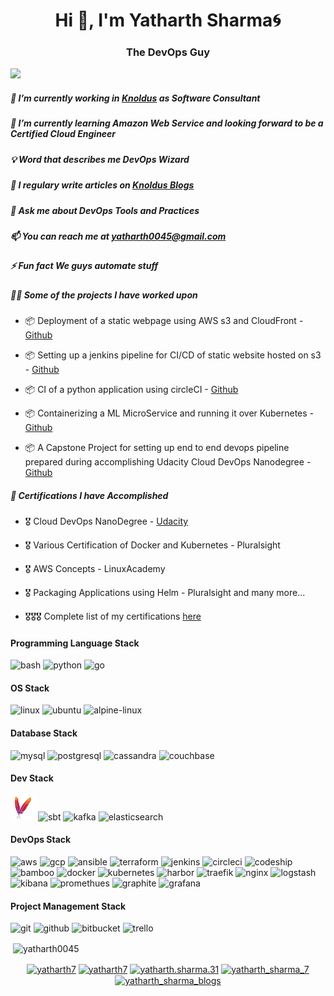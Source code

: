 <h1 align="center">Hi 👋, I'm Yatharth Sharma🌀</h1>
<h3 align="center">The DevOps Guy</h3>

![](https://komarev.com/ghpvc/?username=yatharth0045&style=flat-square&color=blue)

##### 🏢 I’m currently working in [Knoldus](https://www.knoldus.com/home) as **Software Consultant**

##### 🌱 I’m currently learning **Amazon Web Service** and looking forward to be a **Certified Cloud Engineer**

##### 💡 Word that describes me **DevOps Wizard**

##### 📝 I regulary write articles on [Knoldus Blogs](https://blog.knoldus.com/author/yatharthsharma4251/)

##### 💬 Ask me about **DevOps Tools and Practices**

##### 📫 You can reach me at **yatharth0045@gmail.com**

##### ⚡ Fun fact **We guys automate stuff**

##### 👨‍💻 Some of the projects I have worked upon

- 📦 Deployment of a static webpage using AWS s3 and CloudFront - [Github](https://github.com/Yatharth0045/s3-cloudFront)

- 📦 Setting up a jenkins pipeline for CI/CD of static website hosted on s3 - [Github](https://github.com/Yatharth0045/static)

- 📦 CI of a python application using circleCI - [Github](https://github.com/Yatharth0045/docker-python-app)

- 📦 Containerizing a ML MicroService and running it over Kubernetes - [Github](https://github.com/Yatharth0045/operationalize-ml-microservice-api)

- 📦 A Capstone Project for setting up end to end devops pipeline prepared during accomplishing Udacity Cloud DevOps Nanodegree - [Github](https://github.com/Yatharth0045/capstone-udacity)   

##### 🧾 Certifications I have Accomplished

- 🎖 Cloud DevOps NanoDegree - [Udacity](https://graduation.udacity.com/confirm/CJFQKGVM)

- 🎖 Various Certification of Docker and Kubernetes - Pluralsight

- 🎖 AWS Concepts - LinuxAcademy

- 🎖 Packaging Applications using Helm - Pluralsight and many more...

- 🎖🎖🎖 Complete list of my certifications [here](https://stackoverflow.com/users/story/8779883)

#### Programming Language Stack
<p align="left"><img src="https://www.vectorlogo.zone/logos/gnu_bash/gnu_bash-icon.svg" alt="bash" width="40" height="40"/>  <img src="https://devicons.github.io/devicon/devicon.git/icons/python/python-original.svg" alt="python" width="40" height="40"/ <img src="https://www.vectorlogo.zone/logos/groovy-lang/groovy-lang-icon.svg" alt="groovy" width="40" height="40"/  <img src="https://devicons.github.io/devicon/devicon.git/icons/java/java-original-wordmark.svg" alt="java" width="40" height="40"/>  <img src="https://devicons.github.io/devicon/devicon.git/icons/go/go-original.svg" alt="go" width="40" height="40"/> </p>

#### OS Stack
<p align="left"><img src="https://devicons.github.io/devicon/devicon.git/icons/linux/linux-original.svg" alt="linux" width="40" height="40"/>  <img src="https://www.vectorlogo.zone/logos/ubuntu/ubuntu-icon.svg" alt="ubuntu" width="40" height="40"/>  <img src="https://www.vectorlogo.zone/logos/alpinelinux/alpinelinux-icon.svg" alt="alpine-linux" width="40" height="40"/> </p>

#### Database Stack
<p align="left"><img src="https://devicons.github.io/devicon/devicon.git/icons/mysql/mysql-original-wordmark.svg" alt="mysql" width="40" height="40"/>  <img src="https://devicons.github.io/devicon/devicon.git/icons/postgresql/postgresql-original-wordmark.svg" alt="postgresql" width="40" height="40"/>  <img src="https://www.vectorlogo.zone/logos/apache_cassandra/apache_cassandra-icon.svg" alt="cassandra" width="40" height="40"/> <img src="https://www.vectorlogo.zone/logos/couchbase/couchbase-icon.svg" alt="couchbase" width="40" height="40"/> </p>

#### Dev Stack
<p align="left"><img src="https://raw.githubusercontent.com/vscode-icons/vscode-icons/72101ee333eca9219ac9a7c14d4834eef8e4c64b/icons/file_type_maven.svg" alt="maven" width="40" height="40"/> <img src="https://www.vectorlogo.zone/logos/scala-sbt/scala-sbt-icon.svg" alt="sbt" width="40" height="40"/> <img src="https://www.vectorlogo.zone/logos/apache_kafka/apache_kafka-icon.svg" alt="kafka" width="40" height="40"/> <img src="https://www.vectorlogo.zone/logos/elastic/elastic-icon.svg" alt="elasticsearch" width="40" height="40"/> </p>

#### DevOps Stack 
<p align="left"><img src="https://devicons.github.io/devicon/devicon.git/icons/amazonwebservices/amazonwebservices-original-wordmark.svg" alt="aws" width="40" height="40"/> <img src="https://www.vectorlogo.zone/logos/google_cloud/google_cloud-icon.svg" alt="gcp" width="40" height="40"/>  <img src="https://www.vectorlogo.zone/logos/ansible/ansible-icon.svg" alt="ansible" width="40" height="40"/> <img src="https://www.vectorlogo.zone/logos/terraformio/terraformio-icon.svg" alt="terraform" width="40" height="40"/> <img src="https://www.vectorlogo.zone/logos/jenkins/jenkins-icon.svg" alt="jenkins" width="40" height="40"/>  <img src="https://www.vectorlogo.zone/logos/circleci/circleci-icon.svg" alt="circleci" width="40" height="40"/> <img src="https://www.vectorlogo.zone/logos/codeship/codeship-icon.svg" alt="codeship" width="40" height="40"/> <img src="https://www.vectorlogo.zone/logos/atlassian_bamboo/atlassian_bamboo-icon.svg" alt="bamboo" width="40" height="40"/> <img src="https://devicons.github.io/devicon/devicon.git/icons/docker/docker-original-wordmark.svg" alt="docker" width="40" height="40"  <img src="https://www.vectorlogo.zone/logos/goharborio/goharborio-icon.svg" alt="harbor" width="40" height="40"/> <img src="https://www.vectorlogo.zone/logos/kubernetes/kubernetes-icon.svg" alt="kubernetes" width="40" height="40"/>  <img src="https://www.vectorlogo.zone/logos/helmsh/helmsh-icon.svg" alt="harbor" width="40" height="40"/> <img src="https://www.vectorlogo.zone/logos/traefikio/traefikio-icon.svg" alt="traefik" width="40" height="40"/> <img src="https://devicons.github.io/devicon/devicon.git/icons/nginx/nginx-original.svg" alt="nginx" width="40" height="40"/>  <img src="https://www.vectorlogo.zone/logos/elasticco_logstash/elasticco_logstash-icon.svg" alt="logstash" width="40" height="40"/> <img src="https://www.vectorlogo.zone/logos/elasticco_kibana/elasticco_kibana-icon.svg" alt="kibana" width="40" height="40"/> <img src="https://www.vectorlogo.zone/logos/prometheusio/prometheusio-icon.svg" alt="promethues" width="40" height="40"/> <img src="https://www.vectorlogo.zone/logos/graphiteapp/graphiteapp-icon.svg" alt="graphite" width="40" height="40"/> <img src="https://www.vectorlogo.zone/logos/grafana/grafana-icon.svg" alt="grafana" width="40" height="40"/> </p>

#### Project Management Stack
<p align="left"><img src="https://www.vectorlogo.zone/logos/git-scm/git-scm-icon.svg" alt="git" width="40" height="40"/>  <img src="https://www.vectorlogo.zone/logos/github/github-icon.svg" alt="github" width="40" height="40"/> <img src="https://www.vectorlogo.zone/logos/bitbucket/bitbucket-icon.svg" alt="bitbucket" width="40" height="40"/  <img src="https://www.vectorlogo.zone/logos/atlassian_jira/atlassian_jira-icon.svg" alt="jira" width="40" height="40"/> <img src="https://www.vectorlogo.zone/logos/trello/trello-icon.svg" alt="trello" width="40" height="40"/> </p>

<p>&nbsp;<img align="center" src="https://github-readme-stats.vercel.app/api?username=yatharth0045&show_icons=true&hide=stars,issues" alt="yatharth0045" /></p>

<p align="center">
<a href="https://linkedin.com/in/yatharth7" target="blank"><img align="center" src="https://cdn.jsdelivr.net/npm/simple-icons@3.0.1/icons/linkedin.svg" alt="yatharth7" height="30" width="30" /></a>
<a href="https://stackoverflow.com/users/8779883/yatharth7" target="blank"><img align="center" src="https://cdn.jsdelivr.net/npm/simple-icons@3.0.1/icons/stackoverflow.svg" alt="yatharth7" height="30" width="30" /></a>
<a href="https://fb.com/yatharth.sharma.31" target="blank"><img align="center" src="https://cdn.jsdelivr.net/npm/simple-icons@3.0.1/icons/facebook.svg" alt="yatharth.sharma.31" height="30" width="30" /></a>
<a href="https://instagram.com/yatharth_sharma_7" target="blank"><img align="center" src="https://cdn.jsdelivr.net/npm/simple-icons@3.0.1/icons/instagram.svg" alt="yatharth_sharma_7" height="30" width="30" /></a>
<a href="https://yatharthsharma.home.blog/" target="blank"><img align="center" src="https://cdn.jsdelivr.net/npm/simple-icons@3.0.1/icons/wordpress.svg" alt="yatharth_sharma_blogs" height="30" width="30" /></a>

</p>
